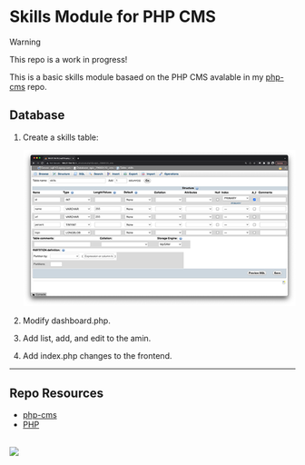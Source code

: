 # Skills Module for PHP CMS

> [!Warning]  
> This repo is a work in progress!

This is a basic skills module basaed on the PHP CMS avalable in my [php-cms](https://github.com/codeadamca/php-cms) repo.

## Database

1. Create a skills table:

    ![Skills Table Structure](_readme/skills-table-structure.png)

2. Modify dashboard.php.
3. Add list, add, and edit to the amin. 
4. Add index.php changes to the frontend.

***

## Repo Resources

* [php-cms](https://github.com/codeadamca/php-cms)
* [PHP](https://www.php.net/)

<br>
<a href="https://codeadam.ca">
<img src="https://cdn.codeadam.ca/images@1.0.0/codeadam-logo-coloured-horizontal.png" width="200">
</a>
